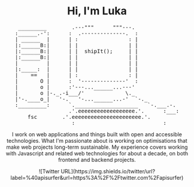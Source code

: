 <h1 align="center">Hi, I'm Luka</h1>

<pre align="center">
 _________        .---"""      """---.              
:______.-':      :  .--------------.  :             
| ______  |      | :                : |             
|:______B:|      | |                | |             
|:______B:|      | |  shipIt();     | |             
|:______B:|      | |                | |             
|         |      | |                | |             
|:_____:  |      | |                | |             
|    ==   |      | :                : |             
|       O |      :  '--------------'  :             
|       o |      :'---...______...---'              
|       o |-._.-i___/'             \._              
|'-.____o_|   '-.   '-...______...-'  `-._          
:_________:      `.____________________   `-.___.-. 
                 .'.eeeeeeeeeeeeeeeeee.'.      :___:
    fsc        .'.eeeeeeeeeeeeeeeeeeeeee.'.         
              :____________________________:
</pre>

<p align="center">
I work on web applications and things built with open and accessible technologies. What I'm passionate about is working on optimisations that make web projects long-term sustainable. My experience covers working with Javascript and related web technologies for about a decade, on both frontend and backend projects.
</p>

<div align="center">
  ![Twitter URL](https://img.shields.io/twitter/url?label=%40apisurfer&url=https%3A%2F%2Ftwitter.com%2Fapisurfer)
</div>

<br>


